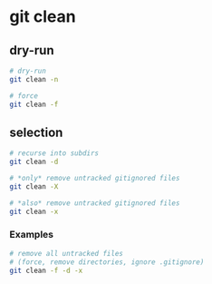 # git clean


## dry-run

```bash
# dry-run
git clean -n

# force
git clean -f
```


## selection

```bash
# recurse into subdirs
git clean -d

# *only* remove untracked gitignored files
git clean -X

# *also* remove untracked gitignored files
git clean -x
```


### Examples

```bash
# remove all untracked files
# (force, remove directories, ignore .gitignore)
git clean -f -d -x
```
